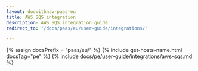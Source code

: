 ```yaml
---
layout: docwithnav-paas-eu
title: AWS SQS integration
description: AWS SQS integration guide
redirect_to: "/docs/paas/eu/user-guide/integrations/"

---
```


{% assign docsPrefix = "paas/eu/" %}
{% include get-hosts-name.html docsTag="pe" %}
{% include docs/pe/user-guide/integrations/aws-sqs.md %}